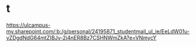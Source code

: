 # t
https://ulcampus-my.sharepoint.com/:b:/g/personal/24195871_studentmail_ul_ie/EeLdW01u-vZDgdNdG64mtZIBJv-2j4nER8Bz7CSHNWmZkA?e=VNmycY
